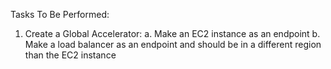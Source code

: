  Tasks To Be Performed:
 1. Create a Global Accelerator:
 a. Make an EC2 instance as an endpoint
 b. Make a load balancer as an endpoint and should be in a different region than the EC2 instance
